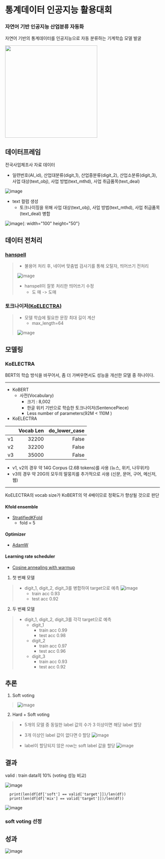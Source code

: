 # 통계데이터 인공지능 활용대회
### 자연어 기반 인공지능 산업분류 자동화
자연어 기반의 통계데이터를 인공지능으로 자동 분류하는 기계학습 모델 발굴  

<img src="https://github.com/teamgaon/SANUP/blob/main/pic/KakaoTalk_20220413_132720788.png" width="300">

## 데이터프레임
전국사업체조사 자료 데이터
- 일련번호(AI_id), 산업대분류(digit_1), 산업중분류(digit_2), 산업소분류(digit_3), 사업 대상(text_obj), 사업 방법(text_mthd), 사업 취급품목(text_deal)

![image](https://github.com/teamgaon/SANUP/blob/main/pic/sdsd.png)
- text 컬럼 생성
  - 토크나이징을 위해 사업 대상(text_obj), 사업 방법(text_mthd), 사업 취급품목(text_deal) 병합
  
![image](https://github.com/teamgaon/SANUP/blob/main/pic/6.png){: width="100" height="50"}

## 데이터 전처리
### [hanspell](https://github.com/ssut/py-hanspell)
> - 불용어 처리 후, 네이버 맞춤법 검사기를 통해 오탈자, 띄어쓰기 전처리
>
> ![image](https://github.com/teamgaon/SANUP/blob/main/pic/%EB%B0%94%EA%BE%BC%20%EA%B2%83.png)
>
> - hanspell이 잘못 처리한 띄어쓰기 수정  
>   - 도 매 -> 도매
 
### 토크나이저[(KoELECTRA)](https://github.com/monologg/KoELECTRA)
> - 모델 학습에 필요한 문장 최대 길이 계산  
>   - max_length=64
> 
> ![image](https://github.com/teamgaon/SANUP/blob/main/pic/KakaoTalk_20220413_134348181.png)

## 모델링
### KoELECTRA
BERT의 학습 방식을 바꾸어서, 좀 더 가벼우면서도 성능을 개선한 모델 중 하나이다.
***
- KoBERT
  - 사전(Vocabulary)
    - 크기 : 8,002
    - 한글 위키 기반으로 학습한 토크나이저(SentencePiece)
    - Less number of parameters(92M < 110M )
- KoELECTRA  

|     | Vocab Len | do_lower_case |
| --- | --------: | ------------: |
| v1  |     32200 |         False |
| v2  |     32200 |         False |
| v3  |     35000 |         False |

  - v1, v2의 경우 약 14G Corpus (2.6B tokens)를 사용 (뉴스, 위키, 나무위키)
  - v3의 경우 약 20G의 모두의 말뭉치를 추가적으로 사용 (신문, 문어, 구어, 메신저, 웹)
***
KoELECTRA의 vocab size가 KoBERT의 약 4배이므로 정확도가 향상될 것으로 판단

#### Kfold ensemble
- [StratifiedKFold](https://scikit-learn.org/stable/modules/generated/sklearn.model_selection.StratifiedKFold.html)
  - fold = 5
#### Optimizer
- [AdamW](https://pytorch.org/docs/stable/generated/torch.optim.AdamW.html)
#### Learning rate scheduler
- [Cosine annealing with warmup](https://huggingface.co/docs/transformers/main_classes/optimizer_schedules#transformers.get_cosine_with_hard_restarts_schedule_with_warmup)

1. 첫 번째 모델
> - digit_1, digit_2, digit_3를 병합하여 target으로 예측
> ![image](https://github.com/teamgaon/SANUP/blob/main/pic/7.png)
>   - train acc 0.93
>   - test acc 0.92

2. 두 번째 모델
> - digit_1, digit_2, digit_3를 각각 target으로 예측
>   - digit_1
>     - train acc 0.99
>     - test acc 0.98
>   - digit_2
>     - train acc 0.97
>     - test acc 0.96
>   - digit_3
>     - train acc 0.93
>     - test acc 0.92

## 추론
1. Soft voting
> ![image](https://github.com/teamgaon/SANUP/blob/main/pic/11.png)

2. Hard + Soft voting
> - 5개의 모델 중 동일한 label 값의 수가 3 이상이면 해당 label 할당
> - 3개 이상인 label 값이 없다면 0 할당
> ![image](https://github.com/teamgaon/SANUP/blob/main/pic/9.png)
>
> - label이 할당되지 않은 row는 soft label 값을 할당
> ![image](https://github.com/teamgaon/SANUP/blob/main/pic/12.png)

## 결과
valid : train data의 10% (voting 성능 비교)

![image](https://github.com/teamgaon/SANUP/blob/main/pic/13.png)  

  ```
    print(len(df[df['soft'] == valid['target']])/len(df))  
    print(len(df[df['mix'] == valid['target']])/len(df))
  ```
    
![image](https://github.com/teamgaon/SANUP/blob/main/pic/14.png)

### soft voting 선정

## 성과
![image](https://github.com/teamgaon/SANUP/blob/main/pic/4_27.jpg)
